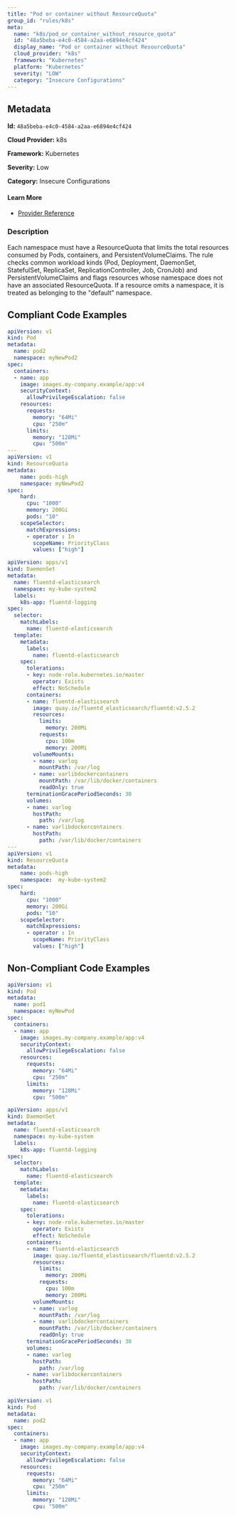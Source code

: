 ```yaml
---
title: "Pod or container without ResourceQuota"
group_id: "rules/k8s"
meta:
  name: "k8s/pod_or_container_without_resource_quota"
  id: "48a5beba-e4c0-4584-a2aa-e6894e4cf424"
  display_name: "Pod or container without ResourceQuota"
  cloud_provider: "k8s"
  framework: "Kubernetes"
  platform: "Kubernetes"
  severity: "LOW"
  category: "Insecure Configurations"
---
```

## Metadata

**Id:** `48a5beba-e4c0-4584-a2aa-e6894e4cf424`

**Cloud Provider:** k8s

**Framework:** Kubernetes

**Severity:** Low

**Category:** Insecure Configurations

#### Learn More

 - [Provider Reference](https://kubernetes.io/docs/concepts/policy/resource-quotas/)

### Description

 Each namespace must have a ResourceQuota that limits the total resources consumed by Pods, containers, and PersistentVolumeClaims. The rule checks common workload kinds (Pod, Deployment, DaemonSet, StatefulSet, ReplicaSet, ReplicationController, Job, CronJob) and PersistentVolumeClaims and flags resources whose namespace does not have an associated ResourceQuota. If a resource omits a namespace, it is treated as belonging to the "default" namespace.


## Compliant Code Examples
```yaml
apiVersion: v1
kind: Pod
metadata:
  name: pod2
  namespace: myNewPod2
spec:
  containers:
  - name: app
    image: images.my-company.example/app:v4
    securityContext:
      allowPrivilegeEscalation: false
    resources:
      requests:
        memory: "64Mi"
        cpu: "250m"
      limits:
        memory: "128Mi"
        cpu: "500m"
---
apiVersion: v1
kind: ResourceQuota
metadata:
    name: pods-high
    namespace: myNewPod2
spec:
    hard:
      cpu: "1000"
      memory: 200Gi
      pods: "10"
    scopeSelector:
      matchExpressions:
      - operator : In
        scopeName: PriorityClass
        values: ["high"]

```

```yaml
apiVersion: apps/v1
kind: DaemonSet
metadata:
  name: fluentd-elasticsearch
  namespace: my-kube-system2
  labels:
    k8s-app: fluentd-logging
spec:
  selector:
    matchLabels:
      name: fluentd-elasticsearch
  template:
    metadata:
      labels:
        name: fluentd-elasticsearch
    spec:
      tolerations:
      - key: node-role.kubernetes.io/master
        operator: Exists
        effect: NoSchedule
      containers:
      - name: fluentd-elasticsearch
        image: quay.io/fluentd_elasticsearch/fluentd:v2.5.2
        resources:
          limits:
            memory: 200Mi
          requests:
            cpu: 100m
            memory: 200Mi
        volumeMounts:
        - name: varlog
          mountPath: /var/log
        - name: varlibdockercontainers
          mountPath: /var/lib/docker/containers
          readOnly: true
      terminationGracePeriodSeconds: 30
      volumes:
      - name: varlog
        hostPath:
          path: /var/log
      - name: varlibdockercontainers
        hostPath:
          path: /var/lib/docker/containers
---
apiVersion: v1
kind: ResourceQuota
metadata:
    name: pods-high
    namespace:  my-kube-system2
spec:
    hard:
      cpu: "1000"
      memory: 200Gi
      pods: "10"
    scopeSelector:
      matchExpressions:
      - operator : In
        scopeName: PriorityClass
        values: ["high"]

```
## Non-Compliant Code Examples
```yaml
apiVersion: v1
kind: Pod
metadata:
  name: pod1
  namespace: myNewPod
spec:
  containers:
  - name: app
    image: images.my-company.example/app:v4
    securityContext:
      allowPrivilegeEscalation: false
    resources:
      requests:
        memory: "64Mi"
        cpu: "250m"
      limits:
        memory: "128Mi"
        cpu: "500m"

```

```yaml
apiVersion: apps/v1
kind: DaemonSet
metadata:
  name: fluentd-elasticsearch
  namespace: my-kube-system
  labels:
    k8s-app: fluentd-logging
spec:
  selector:
    matchLabels:
      name: fluentd-elasticsearch
  template:
    metadata:
      labels:
        name: fluentd-elasticsearch
    spec:
      tolerations:
      - key: node-role.kubernetes.io/master
        operator: Exists
        effect: NoSchedule
      containers:
      - name: fluentd-elasticsearch
        image: quay.io/fluentd_elasticsearch/fluentd:v2.5.2
        resources:
          limits:
            memory: 200Mi
          requests:
            cpu: 100m
            memory: 200Mi
        volumeMounts:
        - name: varlog
          mountPath: /var/log
        - name: varlibdockercontainers
          mountPath: /var/lib/docker/containers
          readOnly: true
      terminationGracePeriodSeconds: 30
      volumes:
      - name: varlog
        hostPath:
          path: /var/log
      - name: varlibdockercontainers
        hostPath:
          path: /var/lib/docker/containers

```

```yaml
apiVersion: v1
kind: Pod
metadata:
  name: pod2
spec:
  containers:
  - name: app
    image: images.my-company.example/app:v4
    securityContext:
      allowPrivilegeEscalation: false
    resources:
      requests:
        memory: "64Mi"
        cpu: "250m"
      limits:
        memory: "128Mi"
        cpu: "500m"

```